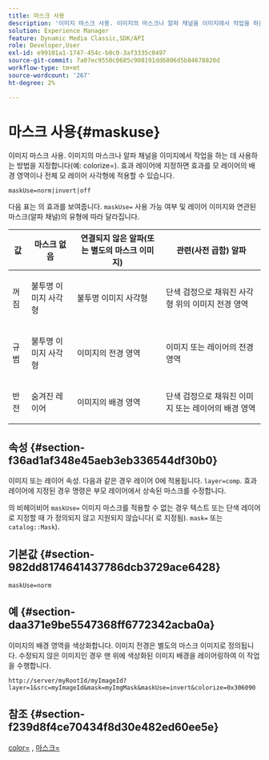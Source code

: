 ```yaml
---
title: 마스크 사용
description: '이미지 마스크 사용. 이미지의 마스크나 알파 채널을 이미지에서 작업을 하는 데 사용하는 방법을 지정합니다(예: colorize=). 효과 레이어에 지정하면 효과를 모 레이어의 배경 영역이나 전체 모 레이어 사각형에 적용할 수 있습니다.'
solution: Experience Manager
feature: Dynamic Media Classic,SDK/API
role: Developer,User
exl-id: e99101a1-1747-454c-b0c0-3af3335c0497
source-git-commit: 7a07ec9550c0685c908191dd6806d5b84678820d
workflow-type: tm+mt
source-wordcount: '267'
ht-degree: 2%

---
```


# 마스크 사용{#maskuse}

이미지 마스크 사용. 이미지의 마스크나 알파 채널을 이미지에서 작업을 하는 데 사용하는 방법을 지정합니다(예: colorize=). 효과 레이어에 지정하면 효과를 모 레이어의 배경 영역이나 전체 모 레이어 사각형에 적용할 수 있습니다.

`maskUse=norm|invert|off`

다음 표는 의 효과를 보여줍니다. `maskUse=` 사용 가능 여부 및 레이어 이미지와 연관된 마스크(알파 채널)의 유형에 따라 달라집니다.

<table id="table_B765F6A765F548948531AF26DA0B4360"> 
 <thead> 
  <tr> 
   <th class="entry"> <b> 값</b> </th> 
   <th class="entry"> <b> 마스크 없음</b> </th> 
   <th class="entry"> <b> 연결되지 않은 알파(또는 별도의 마스크 이미지)</b> </th> 
   <th class="entry"> <b> 관련(사전 곱함) 알파</b> </th> 
  </tr> 
 </thead>
 <tbody> 
  <tr> 
   <td> <p> <span class="codeph"> 꺼짐 </span> </p> </td> 
   <td> <p> 불투명 이미지 사각형 </p> </td> 
   <td> <p> 불투명 이미지 사각형 </p> </td> 
   <td> <p> 단색 검정으로 채워진 사각형 위의 이미지 전경 영역 </p> </td> 
  </tr> 
  <tr> 
   <td> <p> <span class="codeph"> 규범 </span> </p> </td> 
   <td> <p> 불투명 이미지 사각형 </p> </td> 
   <td> <p> 이미지의 전경 영역 </p> </td> 
   <td> <p> 이미지 또는 레이어의 전경 영역 </p> </td> 
  </tr> 
  <tr> 
   <td> <p> <span class="codeph"> 반전 </span> </p> </td> 
   <td> <p> 숨겨진 레이어 </p> </td> 
   <td> <p> 이미지의 배경 영역 </p> </td> 
   <td> <p> 단색 검정으로 채워진 이미지 또는 레이어의 배경 영역 </p> </td> 
  </tr> 
 </tbody> 
</table>

## 속성 {#section-f36ad1af348e45aeb3eb336544df30b0}

이미지 또는 레이어 속성. 다음과 같은 경우 레이어 0에 적용됩니다. `layer=comp`. 효과 레이어에 지정된 경우 명령은 부모 레이어에서 상속된 마스크를 수정합니다.

의 비헤이비어 `maskUse=` 이미지 마스크를 적용할 수 없는 경우 텍스트 또는 단색 레이어로 지정할 때 가 정의되지 않고 지원되지 않습니다( 로 지정됨). `mask=` 또는 `catalog::Mask`).

## 기본값 {#section-982dd8174641437786dcb3729ace6428}

`maskUse=norm`

## 예 {#section-daa371e9be5547368ff6772342acba0a}

이미지의 배경 영역을 색상화합니다. 이미지 전경은 별도의 마스크 이미지로 정의됩니다. 수정되지 않은 이미지인 경우 맨 위에 색상화된 이미지 배경을 레이어링하여 이 작업을 수행합니다.

`http://server/myRootId/myImageId?layer=1&src=myImageId&mask=myImgMask&maskUse=invert&colorize=0x306090`

## 참조 {#section-f239d8f4ce70434f8d30e482ed60ee5e}

[color=](/help/aem-is-ir-api/is-api/http-ref/image-serving-api-ref/c-http-protocol-reference/c-data-types/r-is-http-color.md) , [마스크=](../../../../../is-api/http-ref/image-serving-api-ref/c-http-protocol-reference/c-command-reference/r-mask.md#reference-922254e027404fb890b850e2723ee06e)
